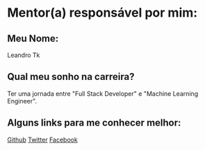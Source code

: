 # Mentor(a) responsável por mim:

## Meu Nome:

Leandro Tk

## Qual meu sonho na carreira?

Ter uma jornada entre "Full Stack Developer" e "Machine Learning Engineer".


## Alguns links para me conhecer melhor:

[Github](https://github.com/LeandroTk)
[Twitter](https://twitter.com/LeandroTk_)
[Facebook](https://www.facebook.com/leandro.tk.1)
